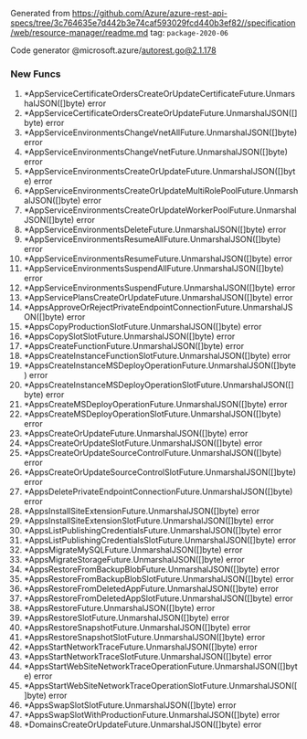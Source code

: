 Generated from https://github.com/Azure/azure-rest-api-specs/tree/3c764635e7d442b3e74caf593029fcd440b3ef82//specification/web/resource-manager/readme.md tag: `package-2020-06`

Code generator @microsoft.azure/autorest.go@2.1.178


### New Funcs

1. *AppServiceCertificateOrdersCreateOrUpdateCertificateFuture.UnmarshalJSON([]byte) error
1. *AppServiceCertificateOrdersCreateOrUpdateFuture.UnmarshalJSON([]byte) error
1. *AppServiceEnvironmentsChangeVnetAllFuture.UnmarshalJSON([]byte) error
1. *AppServiceEnvironmentsChangeVnetFuture.UnmarshalJSON([]byte) error
1. *AppServiceEnvironmentsCreateOrUpdateFuture.UnmarshalJSON([]byte) error
1. *AppServiceEnvironmentsCreateOrUpdateMultiRolePoolFuture.UnmarshalJSON([]byte) error
1. *AppServiceEnvironmentsCreateOrUpdateWorkerPoolFuture.UnmarshalJSON([]byte) error
1. *AppServiceEnvironmentsDeleteFuture.UnmarshalJSON([]byte) error
1. *AppServiceEnvironmentsResumeAllFuture.UnmarshalJSON([]byte) error
1. *AppServiceEnvironmentsResumeFuture.UnmarshalJSON([]byte) error
1. *AppServiceEnvironmentsSuspendAllFuture.UnmarshalJSON([]byte) error
1. *AppServiceEnvironmentsSuspendFuture.UnmarshalJSON([]byte) error
1. *AppServicePlansCreateOrUpdateFuture.UnmarshalJSON([]byte) error
1. *AppsApproveOrRejectPrivateEndpointConnectionFuture.UnmarshalJSON([]byte) error
1. *AppsCopyProductionSlotFuture.UnmarshalJSON([]byte) error
1. *AppsCopySlotSlotFuture.UnmarshalJSON([]byte) error
1. *AppsCreateFunctionFuture.UnmarshalJSON([]byte) error
1. *AppsCreateInstanceFunctionSlotFuture.UnmarshalJSON([]byte) error
1. *AppsCreateInstanceMSDeployOperationFuture.UnmarshalJSON([]byte) error
1. *AppsCreateInstanceMSDeployOperationSlotFuture.UnmarshalJSON([]byte) error
1. *AppsCreateMSDeployOperationFuture.UnmarshalJSON([]byte) error
1. *AppsCreateMSDeployOperationSlotFuture.UnmarshalJSON([]byte) error
1. *AppsCreateOrUpdateFuture.UnmarshalJSON([]byte) error
1. *AppsCreateOrUpdateSlotFuture.UnmarshalJSON([]byte) error
1. *AppsCreateOrUpdateSourceControlFuture.UnmarshalJSON([]byte) error
1. *AppsCreateOrUpdateSourceControlSlotFuture.UnmarshalJSON([]byte) error
1. *AppsDeletePrivateEndpointConnectionFuture.UnmarshalJSON([]byte) error
1. *AppsInstallSiteExtensionFuture.UnmarshalJSON([]byte) error
1. *AppsInstallSiteExtensionSlotFuture.UnmarshalJSON([]byte) error
1. *AppsListPublishingCredentialsFuture.UnmarshalJSON([]byte) error
1. *AppsListPublishingCredentialsSlotFuture.UnmarshalJSON([]byte) error
1. *AppsMigrateMySQLFuture.UnmarshalJSON([]byte) error
1. *AppsMigrateStorageFuture.UnmarshalJSON([]byte) error
1. *AppsRestoreFromBackupBlobFuture.UnmarshalJSON([]byte) error
1. *AppsRestoreFromBackupBlobSlotFuture.UnmarshalJSON([]byte) error
1. *AppsRestoreFromDeletedAppFuture.UnmarshalJSON([]byte) error
1. *AppsRestoreFromDeletedAppSlotFuture.UnmarshalJSON([]byte) error
1. *AppsRestoreFuture.UnmarshalJSON([]byte) error
1. *AppsRestoreSlotFuture.UnmarshalJSON([]byte) error
1. *AppsRestoreSnapshotFuture.UnmarshalJSON([]byte) error
1. *AppsRestoreSnapshotSlotFuture.UnmarshalJSON([]byte) error
1. *AppsStartNetworkTraceFuture.UnmarshalJSON([]byte) error
1. *AppsStartNetworkTraceSlotFuture.UnmarshalJSON([]byte) error
1. *AppsStartWebSiteNetworkTraceOperationFuture.UnmarshalJSON([]byte) error
1. *AppsStartWebSiteNetworkTraceOperationSlotFuture.UnmarshalJSON([]byte) error
1. *AppsSwapSlotSlotFuture.UnmarshalJSON([]byte) error
1. *AppsSwapSlotWithProductionFuture.UnmarshalJSON([]byte) error
1. *DomainsCreateOrUpdateFuture.UnmarshalJSON([]byte) error
